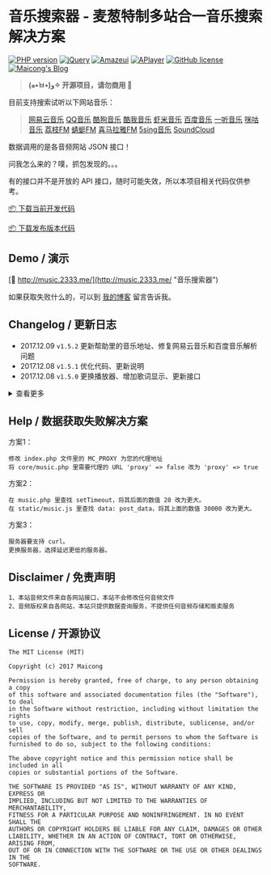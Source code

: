 # 音乐搜索器 - 麦葱特制多站合一音乐搜索解决方案

[![PHP version](https://img.shields.io/badge/php-%3E%205.4-orange.svg)](https://github.com/php-src/php)
[![jQuery](https://img.shields.io/badge/jquery-1.11.1-blue.svg)](https://github.com/jquery/jquery)
[![Amazeui](https://img.shields.io/badge/amazeui-2.3.0-blue.svg)](https://github.com/amazeui/amazeui)
[![APlayer](https://img.shields.io/badge/aplayer-1.6.0-blue.svg)](https://github.com/MoePlayer/APlayer)
[![GitHub license](https://img.shields.io/badge/license-MIT-blue.svg)](#LICENSE)
[![Maicong's Blog](https://img.shields.io/badge/blog-maicong.me-green.svg)](https://maicong.me/)

> **(๑•̀ㅂ•́)و✧ 开源项目，请勿商用 🚫**

目前支持搜索试听以下网站音乐：

> [网易云音乐](http://music.163.com/)
> [QQ音乐](http://y.qq.com/)
> [酷狗音乐](http://www.kugou.com/)
> [酷我音乐](http://www.kuwo.cn/)
> [虾米音乐](http://www.xiami.com/)
> [百度音乐](http://music.baidu.com/)
> [一听音乐](http://www.1ting.com/)
> [咪咕音乐](http://music.migu.cn/)
> [荔枝FM](http://www.lizhi.fm/)
> [蜻蜓FM](http://www.qingting.fm/)
> [喜马拉雅FM](http://www.ximalaya.com/)
> [5sing音乐](http://5sing.kugou.com/)
> [SoundCloud](https://soundcloud.com/)

数据调用的是各音频网站 JSON 接口！

问我怎么来的？噗，抓包发现的。。。

有的接口并不是开放的 API 接口，随时可能失效，所以本项目相关代码仅供参考。

[📦 下载当前开发代码](https://github.com/maicong/music/archive/master.zip)

[📦 下载发布版本代码](https://github.com/maicong/music/releases)

## Demo / 演示

[🔗 http://music.2333.me/](http://music.2333.me/ "音乐搜索器")

如果获取失败什么的，可以到 [我的博客](https://maicong.me/msg) 留言告诉我。

## Changelog / 更新日志

-   2017.12.09 `v1.5.2` 更新帮助里的音乐地址、修复网易云音乐和百度音乐解析问题
-   2017.12.08 `v1.5.1` 优化代码、更新说明
-   2017.12.08 `v1.5.0` 更换播放器、增加歌词显示、更新接口

<details>
<summary>查看更多</summary>

-   2017.12.05 `v1.4.5` 修复网易云音乐音频数据不对应问题
-   2017.12.05 `v1.4.4` 优化网易云音乐、虾米音乐、百度音乐接口
-   2017.12.05 `v1.4.3` 优化酷狗音乐接口，支持 320k 音频
-   2017.12.04 `v1.4.2` 优化代码
-   2017.12.04 `v1.4.1` 优化 QQ 音乐品质
-   2017.11.28 `v1.4.0` 优化接口和代码、优化 Curl 模块加载方式
-   2017.09.12 `v1.3.0` 更新 QQ 音乐 API 接口
-   2017.09.08 `v1.2.9` 优化模版代码，更新说明
-   2017.09.06 `v1.2.8` 更新 5sing 接口，优化代码
-   2017.09.04 `v1.2.7` 修复低版本提示显示编码问题
-   2017.08.03 `v1.2.6` 更新页脚和注释
-   2017.08.03 `v1.2.6` 增加低版本提示，优化 蜻蜓 FM 的 songid 代码
-   2017.08.01 `v1.2.5` 增加对 喜马拉雅 FM 的支持，修复 url 无法获取问题
-   2017.07.26 `v1.2.4` 优化代码兼容性
-   2017.07.24 `v1.2.3` 优化目录结构和模版
-   2017.07.20 `v1.2.2` 优化回调代码
-   2017.07.20 `v1.2.1` 更新正则匹配规则
-   2017.07.19 `v1.2.0` 修复正则表达式问题
-   2017.07.19 `v1.1.9` 增加对蜻蜓 FM 的支持 (resolve [#6](https://github.com/maicong/music/issues/6))
-   2017.07.10 `v1.1.8` 修复 api 请求接口问题
-   2017.07.05 `v1.1.7` 增加对 荔枝 FM 的支持
-   2017.06.26 `v1.1.6` 修复数组写法兼容性
-   2017.05.19 `v1.1.5` 修复 网易云音乐 音乐链接失效问题
-   2017.04.28 `v1.1.4` 更新 QQ 音乐 API 接口，优化代码
-   2017.04.21 `v1.1.3` 优化代码和播放器视觉
-   2017.04.20 `v1.1.2` 更新音乐地址匹配规则
-   2017.03.24 `v1.1.1` 移除对天天动听的支持，修复无法获取咪咕音乐的问题，更新 SoundCloud client_id
-   2017.03.23 `v1.1.0` 更新外链资源地址，优化代码
-   2015.06.15 `v1.0.4` 增加对 SoundCloud 的支持，增加代理支持，修复音乐名称识别问题，优化代码
-   2015.06.13 `v1.0.3` 增加对 天天动听、咪咕 的支持
-   2015.06.12 `v1.0.2` 增加对 5sing 的支持 (开源发布)
-   2015.06.12 `v1.0.1` 代码优化 + BUG修复
-   2015.06.10 `v1.0.0` 音乐搜索器上线

</details>

## Help / 数据获取失败解决方案

方案1：

```
修改 index.php 文件里的 MC_PROXY 为您的代理地址
将 core/music.php 里需要代理的 URL 'proxy' => false 改为 'proxy' => true
```

方案2：

```
在 music.php 里查找 setTimeout，将其后面的数值 20 改为更大。
在 static/music.js 里查找 data: post_data，将其上面的数值 30000 改为更大。
```

方案3：

```
服务器要支持 curl。
更换服务器，选择延迟更低的服务器。
```

## Disclaimer / 免责声明

```
1、本站音频文件来自各网站接口，本站不会修改任何音频文件
2、音频版权来自各网站，本站只提供数据查询服务，不提供任何音频存储和贩卖服务
```

## License / 开源协议

```
The MIT License (MIT)

Copyright (c) 2017 Maicong

Permission is hereby granted, free of charge, to any person obtaining a copy
of this software and associated documentation files (the "Software"), to deal
in the Software without restriction, including without limitation the rights
to use, copy, modify, merge, publish, distribute, sublicense, and/or sell
copies of the Software, and to permit persons to whom the Software is
furnished to do so, subject to the following conditions:

The above copyright notice and this permission notice shall be included in all
copies or substantial portions of the Software.

THE SOFTWARE IS PROVIDED "AS IS", WITHOUT WARRANTY OF ANY KIND, EXPRESS OR
IMPLIED, INCLUDING BUT NOT LIMITED TO THE WARRANTIES OF MERCHANTABILITY,
FITNESS FOR A PARTICULAR PURPOSE AND NONINFRINGEMENT. IN NO EVENT SHALL THE
AUTHORS OR COPYRIGHT HOLDERS BE LIABLE FOR ANY CLAIM, DAMAGES OR OTHER
LIABILITY, WHETHER IN AN ACTION OF CONTRACT, TORT OR OTHERWISE, ARISING FROM,
OUT OF OR IN CONNECTION WITH THE SOFTWARE OR THE USE OR OTHER DEALINGS IN THE
SOFTWARE.
```
